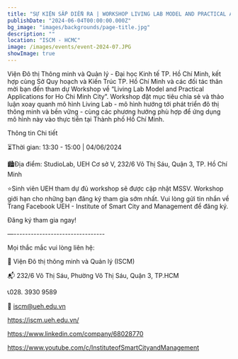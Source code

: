 ```yaml
---
title: "SỰ KIỆN SẮP DIỄN RA | WORKSHOP LIVING LAB MODEL AND PRACTICAL APPLICATIONS FOR HO CHI MINH CITY"
publishDate: "2024-06-04T00:00:00.000Z"
bg_image: "images/backgrounds/page-title.jpg"
description: "" 
location: "ISCM - HCMC"
image: /images/events/event-2024-07.JPG
showImage: true
---
```


Viện Đô thị Thông minh và Quản lý - Đại học Kinh tế TP. Hồ Chí Minh, kết hợp cùng Sở Quy hoạch và Kiến Trúc TP. Hồ Chí Minh và các đối tác thân mời bạn đến tham dự Workshop về  “Living Lab Model and Practical Applications for Ho Chi Minh City”. Workshop đặt mục tiêu chia sẻ và thảo luận xoay quanh mô hình Living Lab - mô hình hướng tới phát triển đô thị thông minh và bền vững - cùng các phương hướng phù hợp để ứng dụng mô hình này vào thực tiễn tại Thành phố Hồ Chí Minh.

Thông tin Chi tiết

⏳Thời gian: 13:30 - 15:00 | 04/06/2024

🏙️Địa điểm: StudioLab, UEH Cơ sở V, 232/6 Võ Thị Sáu, Quận 3, TP. Hồ Chí Minh

⭐Sinh viên UEH tham dự đủ workshop sẽ được cập nhật MSSV. Workshop giới hạn cho những bạn đăng ký tham gia sớm nhất. Vui lòng gửi tin nhắn về Trang Facebook UEH - Institute of Smart City and Management để đăng ký.

Đăng ký tham gia ngay!

—--------------------------------

Mọi thắc mắc vui lòng liên hệ:

🔰 Viện Đô thị thông minh và Quản lý (ISCM)

📬 232/6 Võ Thị Sáu, Phường Võ Thị Sáu, Quận 3, TP.HCM

📞028. 3930 9589

📩 iscm@ueh.edu.vn

https://iscm.ueh.edu.vn/

https://www.linkedin.com/company/68028770

https://www.youtube.com/c/InstituteofSmartCityandManagement




